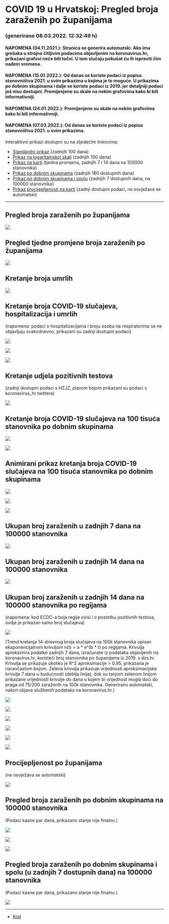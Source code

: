 # COVID 19 u Hrvatskoj: Pregled broja zaraženih po županijama

### (generirano 08.03.2022. 12:32:49 h)

#### NAPOMENA (04.11.2021.): Stranica se generira automatski. Ako ima grešaka u strojno čitljivim podacima objavljenim na koronavirus.hr, prikazani grafovi neće biti točni. U tom slučaju pokušat ću ih ispraviti čim nađem vremena.

#### NAPOMENA (15.01.2022.): Od danas se koriste podaci iz popisa stanovništva 2021. u svim prikazima u kojima je to moguće. U prikazima po dobnim skupinama i dalje se koriste podaci iz 2019. jer detaljniji podaci još nisu dostupni. Promijenjene su skale na nekim grafovima kako bi bili informativniji.

#### NAPOMENA (24.01.2022.): Promijenjene su skale na nekim grafovima kako bi bili informativniji.

#### NAPOMENA (07.03.2022.): Od danas se koriste podaci iz popisa stanovništva 2021. u svim prikazima.

Interaktivni prikazi dostupni su na sljedećim linkovima:

- [Standardni prikaz](html/index.html) (zadnjih 100 dana)
- [Prikaz na logaritamskoj skali](html/index_log.html) (zadnjih 100 dana)
- [Prikaz na karti](html/index_map.html) (tjedna promjena, zadnjih 7 i 14 dana na 100000 stanovnika)
- [Prikaz po dobnim skupinama](html/index_per_age.html) (zadnjih 180 dostupnih dana)
- [Prikaz po dobnim skupinama i spolu](html/index_pyramid.html) (zadnjih 7 dostupnih dana, na 100000 stanovnika)
- [Prikaz procijepljenosti na karti](html/index_vaccination.html) (zadnji dostupni podaci, ne osvježava se automatski)

-----

## Pregled broja zaraženih po županijama

![](img/2022_03_08_line_plots.png)

## Pregled tjedne promjene broja zaraženih po županijama

![](img/2022_03_08_map.png)

## Kretanje broja umrlih

![](img/2022_03_08_deaths_shaded.png)

## Kretanje broja COVID-19 slučajeva, hospitalizacija i umrlih

(napomena: podaci o hospitalizacijama i broju osoba na respiratorima se ne objavljuju svakodnevno, prikazani su zadnji dostupni podaci)

![](img/2022_03_08_cases_hospitalisations_deaths.png)

![](img/2022_03_08_cases_hospitalisations_deaths_log.png)

![](img/2022_03_08_cases_hospitalisations_deaths_log_age.png)

## Kretanje udjela pozitivnih testova

(zadnji dostupni podaci s HZJZ, plavom bojom prikazani su podaci s koronavirus_hr twittera)

![](img/2022_03_08_percentage_positive_tests.png)

## Kretanje broja COVID-19 slučajeva na 100 tisuća stanovnika po dobnim skupinama

![](img/2022_03_08_cases_per_age_group_lines.png)

![](img/2022_03_08_cases_per_age_group_lines_log.png)

## Animirani prikaz kretanja broja COVID-19 slučajeva na 100 tisuća stanovnika po dobnim skupinama

![](img/2022_03_08anim_aug_1200.gif)

![](img/anim_cases_2022_03_08_vs_2020.gif)

![](img/2022_03_08all_counties_dots.png)

## Ukupan broj zaraženih u zadnjih 7 dana na 100000 stanovnika

![](img/2022_03_08_map_7_day_per_100k.png)

## Ukupan broj zaraženih u zadnjih 14 dana na 100000 stanovnika

![](img/2022_03_08_map_14_day_per_100k.png)

## Ukupan broj zaraženih u zadnjih 14 dana na 100000 stanovnika po regijama

(napomena: kod ECDC-a boja regije ovisi i o postotku pozitivnih testova, ovdje je prikazan samo broj slučajeva)

![](img/2022_03_08_map_14_day_per_100k_region.png)

(Trend kretanja 14-dnevnog broja slučajeva na 100k stanovnika opisan eksponencijalnom krivuljom n(t) = a * e^(b * t) po regijama. Krivulja aproksimira podatke zadnjih 7 dana, izračunate iz podataka objavljenih na koronavirus.hr, koristeći broj stanovnika po županijama iz 2019. s dzs.hr. Krivulja se prikazuje ukoliko je R^2 aproksimacije > 0.95, prikazana je narančastom bojom. Zelena krivulja prikazuje vrijednosti aproksimacijske krivulje 7 dana u budućnosti (deblja linija), dok su tanjom zelenom linijom prikazane vrijednosti krivulje do dana u kojem bi vrijednost mogla doći do praga od 75/200 zaraženih na 100k stanovnika. Generirano automatski, nakon objave službenih podataka na koronavirus.hr.)

![](img/2022_03_08_current_Jadranska_Hrvatska.png)

![](img/2022_03_08_current_Panonska_Hrvatska.png)

![](img/2022_03_08_current_Grad_Zagreb.png)

![](img/2022_03_08_current_Sjeverna_Hrvatska.png)

![](img/2022_03_08_current_Republika_Hrvatska.png)

![](img/2022_03_08_cases_hospitalisations_deaths_Republika_Hrvatska.png)

## Procijepljenost po županijama

(ne osvježava se automatski)

![](img/2022_03_08_vaccination.png)

## Pregled broja zaraženih po dobnim skupinama na 100000 stanovnika

(Podaci kasne par dana, prikazano stanje nije finalno.)

![](img/2022_03_08_per_age_group.png)

![](img/2022_03_08_per_age_group_all_0.png)

![](img/2022_03_08_per_age_group_all_1.png)

## Pregled broja zaraženih po dobnim skupinama i spolu (u zadnjih 7 dostupnih dana) na 100000 stanovnika

(Podaci kasne par dana, prikazano stanje nije finalno.)

![](img/2022_03_08_pyramid.png)

-----

- [Kod](https://github.com/ppalasek/covid_plots_croatia)

